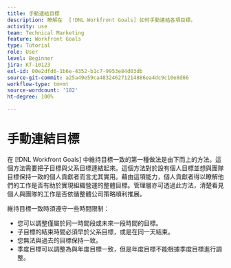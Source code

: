 ```yaml
---
title: 手動連結目標
description: 瞭解在  [!DNL Workfront Goals] 如何手動連結各項目標。
activity: use
team: Technical Marketing
feature: Workfront Goals
type: Tutorial
role: User
level: Beginner
jira: KT-10123
exl-id: 00e2dfd6-1b6e-4352-b1c7-9953e84d03db
source-git-commit: a25a49e59ca483246271214886ea4dc9c10e8d66
workflow-type: tm+mt
source-wordcount: '182'
ht-degree: 100%

---
```


# 手動連結目標

在 [!DNL Workfront Goals] 中維持目標一致的第一種做法是由下而上的方法。這個方法需要把子目標與父系目標連結起來。這個方法對於設有個人目標並想與團隊目標保持一致的個人貢獻者而言尤其實用。藉由這項能力，個人貢獻者得以瞭解他們的工作是否有助於實現組織營運的整體目標。管理層亦可透過此方法，清楚看見個人與團隊的工作是否依循整體公司策略順利推展。

維持目標一致時須遵守一些時間限制：

* 您可以調整僅屬於同一時間段或未來一段時間的目標。
* 子目標的結束時間必須早於父系目標，或是在同一天結束。
* 您無法與過去的目標保持一致。
* 季度目標可以調整為與年度目標一致，但是年度目標不能根據季度目標進行調整。
